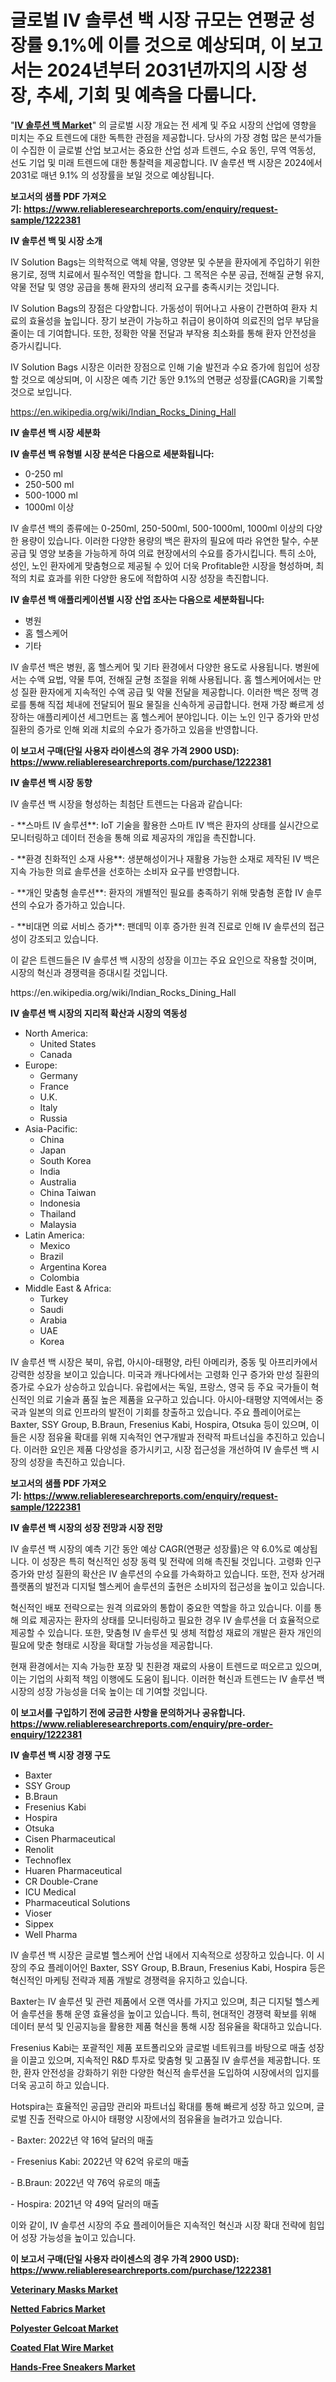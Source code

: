 <p><h1>글로벌 IV 솔루션 백 시장 규모는 연평균 성장률 9.1%에 이를 것으로 예상되며, 이 보고서는 2024년부터 2031년까지의 시장 성장, 추세, 기회 및 예측을 다룹니다.</h1></p><p>"<strong><a href="https://www.reliableresearchreports.com/iv-solution-bags-r1222381?utm_campaign=105&utm_medium=7&utm_source=Github&utm_content=ia&utm_term=28092024&utm_id=iv-solution-bags">IV 솔루션 백 Market</a></strong>" 의 글로벌 시장 개요는 전 세계 및 주요 시장의 산업에 영향을 미치는 주요 트렌드에 대한 독특한 관점을 제공합니다. 당사의 가장 경험 많은 분석가들이 수집한 이 글로벌 산업 보고서는 중요한 산업 성과 트렌드, 수요 동인, 무역 역동성, 선도 기업 및 미래 트렌드에 대한 통찰력을 제공합니다. IV 솔루션 백 시장은 2024에서 2031로 매년 9.1% 의 성장률을 보일 것으로 예상됩니다.</p>
<p><strong>보고서의 샘플 PDF 가져오기:&nbsp;<a href="https://www.reliableresearchreports.com/enquiry/request-sample/1222381?utm_campaign=105&utm_medium=7&utm_source=Github&utm_content=ia&utm_term=28092024&utm_id=iv-solution-bags">https://www.reliableresearchreports.com/enquiry/request-sample/1222381</a></strong></p>
<p><strong>IV 솔루션 백 및 시장 소개</strong></p>
<p><p>IV Solution Bags는 의학적으로 액체 약물, 영양분 및 수분을 환자에게 주입하기 위한 용기로, 정맥 치료에서 필수적인 역할을 합니다. 그 목적은 수분 공급, 전해질 균형 유지, 약물 전달 및 영양 공급을 통해 환자의 생리적 요구를 충족시키는 것입니다. </p><p>IV Solution Bags의 장점은 다양합니다. 가동성이 뛰어나고 사용이 간편하여 환자 치료의 효율성을 높입니다. 장기 보관이 가능하고 취급이 용이하여 의료진의 업무 부담을 줄이는 데 기여합니다. 또한, 정확한 약물 전달과 부작용 최소화를 통해 환자 안전성을 증가시킵니다.</p><p>IV Solution Bags 시장은 이러한 장점으로 인해 기술 발전과 수요 증가에 힘입어 성장할 것으로 예상되며, 이 시장은 예측 기간 동안 9.1%의 연평균 성장률(CAGR)을 기록할 것으로 보입니다.</p></p>
<p><a href="https://en.wikipedia.org/wiki/Indian_Rocks_Dining_Hall?utm_campaign=105&utm_medium=7&utm_source=Github&utm_content=ia&utm_term=28092024&utm_id=iv-solution-bags">https://en.wikipedia.org/wiki/Indian_Rocks_Dining_Hall</a></p>
<p><strong>IV 솔루션 백 시장 세분화</strong></p>
<p><strong>IV 솔루션 백 유형별 시장 분석은 다음으로 세분화됩니다:</strong></p>
<p><ul><li>0-250 ml</li><li>250-500 ml</li><li>500-1000 ml</li><li>1000ml 이상</li></ul></p>
<p><p>IV 솔루션 백의 종류에는 0-250ml, 250-500ml, 500-1000ml, 1000ml 이상의 다양한 용량이 있습니다. 이러한 다양한 용량의 백은 환자의 필요에 따라 유연한 탈수, 수분 공급 및 영양 보충을 가능하게 하여 의료 현장에서의 수요를 증가시킵니다. 특히 소아, 성인, 노인 환자에게 맞춤형으로 제공될 수 있어 더욱 Profitable한 시장을 형성하며, 최적의 치료 효과를 위한 다양한 용도에 적합하여 시장 성장을 촉진합니다.</p></p>
<p><strong>IV 솔루션 백 애플리케이션별 시장 산업 조사는 다음으로 세분화됩니다:</strong></p>
<p><ul><li>병원</li><li>홈 헬스케어</li><li>기타</li></ul></p>
<p><p>IV 솔루션 백은 병원, 홈 헬스케어 및 기타 환경에서 다양한 용도로 사용됩니다. 병원에서는 수액 요법, 약물 투여, 전해질 균형 조절을 위해 사용됩니다. 홈 헬스케어에서는 만성 질환 환자에게 지속적인 수액 공급 및 약물 전달을 제공합니다. 이러한 백은 정맥 경로를 통해 직접 체내에 전달되어 필요 물질을 신속하게 공급합니다. 현재 가장 빠르게 성장하는 애플리케이션 세그먼트는 홈 헬스케어 분야입니다. 이는 노인 인구 증가와 만성 질환의 증가로 인해 외래 치료의 수요가 증가하고 있음을 반영합니다.</p></p>
<p><strong>이 보고서 구매(단일 사용자 라이센스의 경우 가격 2900 USD): <a href="https://www.reliableresearchreports.com/purchase/1222381?utm_campaign=105&utm_medium=7&utm_source=Github&utm_content=ia&utm_term=28092024&utm_id=iv-solution-bags">https://www.reliableresearchreports.com/purchase/1222381</a></strong></p>
<p><strong>IV 솔루션 백 시장 동향</strong></p>
<p><p>IV 솔루션 백 시장을 형성하는 최첨단 트렌드는 다음과 같습니다:</p><p>- **스마트 IV 솔루션**: IoT 기술을 활용한 스마트 IV 백은 환자의 상태를 실시간으로 모니터링하고 데이터 전송을 통해 의료 제공자의 개입을 촉진합니다.</p><p>  </p><p>- **환경 친화적인 소재 사용**: 생분해성이거나 재활용 가능한 소재로 제작된 IV 백은 지속 가능한 의료 솔루션을 선호하는 소비자 요구를 반영합니다.</p><p>  </p><p>- **개인 맞춤형 솔루션**: 환자의 개별적인 필요를 충족하기 위해 맞춤형 혼합 IV 솔루션의 수요가 증가하고 있습니다.</p><p>  </p><p>- **비대면 의료 서비스 증가**: 팬데믹 이후 증가한 원격 진료로 인해 IV 솔루션의 접근성이 강조되고 있습니다.</p><p>이 같은 트렌드들은 IV 솔루션 백 시장의 성장을 이끄는 주요 요인으로 작용할 것이며, 시장의 혁신과 경쟁력을 증대시킬 것입니다.</p></p>
<p>https://en.wikipedia.org/wiki/Indian_Rocks_Dining_Hall</p>
<p><strong>IV 솔루션 백 시장의 지리적 확산과 시장의 역동성</strong></p>
<p><ul>
    <li>
        North America:
        <ul>
            <li>United States</li>
            <li>Canada</li>
        </ul>
    </li>
    <li>
        Europe:
        <ul>
            <li>Germany</li>
            <li>France</li>
            <li>U.K.</li>
            <li>Italy</li>
            <li>Russia</li>
        </ul>
    </li>
    <li>
        Asia-Pacific:
        <ul>
            <li>China</li>
            <li>Japan</li>
            <li>South Korea</li>
            <li>India</li>
            <li>Australia</li>
            <li>China Taiwan</li>
            <li>Indonesia</li>
            <li>Thailand</li>
            <li>Malaysia</li>
        </ul>
    </li>
    <li>
        Latin America:
        <ul>
            <li>Mexico</li>
            <li>Brazil</li>
            <li>Argentina Korea</li>
            <li>Colombia</li>
        </ul>
    </li>
    <li>
        Middle East & Africa:
        <ul>
            <li>Turkey</li>
            <li>Saudi</li>
            <li>Arabia</li>
            <li>UAE</li>
            <li>Korea</li>
        </ul>
    </li>
    </ul></p>
<p><p>IV 솔루션 백 시장은 북미, 유럽, 아시아-태평양, 라틴 아메리카, 중동 및 아프리카에서 강력한 성장을 보이고 있습니다. 미국과 캐나다에서는 고령화 인구 증가와 만성 질환의 증가로 수요가 상승하고 있습니다. 유럽에서는 독일, 프랑스, 영국 등 주요 국가들이 혁신적인 의료 기술과 품질 높은 제품을 요구하고 있습니다. 아시아-태평양 지역에서는 중국과 일본의 의료 인프라의 발전이 기회를 창출하고 있습니다. 주요 플레이어로는 Baxter, SSY Group, B.Braun, Fresenius Kabi, Hospira, Otsuka 등이 있으며, 이들은 시장 점유율 확대를 위해 지속적인 연구개발과 전략적 파트너십을 추진하고 있습니다. 이러한 요인은 제품 다양성을 증가시키고, 시장 접근성을 개선하여 IV 솔루션 백 시장의 성장을 촉진하고 있습니다.</p></p>
<p><strong>보고서의 샘플 PDF 가져오기:&nbsp;<a href="https://www.reliableresearchreports.com/enquiry/request-sample/1222381?utm_campaign=105&utm_medium=7&utm_source=Github&utm_content=ia&utm_term=28092024&utm_id=iv-solution-bags">https://www.reliableresearchreports.com/enquiry/request-sample/1222381</a></strong></p>
<p><strong>IV 솔루션 백 시장의 성장 전망과 시장 전망</strong></p>
<p><p>IV 솔루션 백 시장의 예측 기간 동안 예상 CAGR(연평균 성장률)은 약 6.0%로 예상됩니다. 이 성장은 특히 혁신적인 성장 동력 및 전략에 의해 촉진될 것입니다. 고령화 인구 증가와 만성 질환의 확산은 IV 솔루션의 수요를 가속화하고 있습니다. 또한, 전자 상거래 플랫폼의 발전과 디지털 헬스케어 솔루션의 출현은 소비자의 접근성을 높이고 있습니다.</p><p>혁신적인 배포 전략으로는 원격 의료와의 통합이 중요한 역할을 하고 있습니다. 이를 통해 의료 제공자는 환자의 상태를 모니터링하고 필요한 경우 IV 솔루션을 더 효율적으로 제공할 수 있습니다. 또한, 맞춤형 IV 솔루션 및 생체 적합성 재료의 개발은 환자 개인의 필요에 맞춘 형태로 시장을 확대할 가능성을 제공합니다.</p><p>현재 환경에서는 지속 가능한 포장 및 친환경 재료의 사용이 트렌드로 떠오르고 있으며, 이는 기업의 사회적 책임 이행에도 도움이 됩니다. 이러한 혁신과 트렌드는 IV 솔루션 백 시장의 성장 가능성을 더욱 높이는 데 기여할 것입니다.</p></p>
<p><strong>이 보고서를 구입하기 전에 궁금한 사항을 문의하거나 공유합니다. <a href="https://www.reliableresearchreports.com/enquiry/pre-order-enquiry/1222381?utm_campaign=105&utm_medium=7&utm_source=Github&utm_content=ia&utm_term=28092024&utm_id=iv-solution-bags">https://www.reliableresearchreports.com/enquiry/pre-order-enquiry/1222381</a></strong></p>
<p><strong>IV 솔루션 백 시장 경쟁 구도</strong></p>
<p><ul><li>Baxter</li><li>SSY Group</li><li>B.Braun</li><li>Fresenius Kabi</li><li>Hospira</li><li>Otsuka</li><li>Cisen Pharmaceutical</li><li>Renolit</li><li>Technoflex</li><li>Huaren Pharmaceutical</li><li>CR Double-Crane</li><li>ICU Medical</li><li>Pharmaceutical Solutions</li><li>Vioser</li><li>Sippex</li><li>Well Pharma</li></ul></p>
<p><p>IV 솔루션 백 시장은 글로벌 헬스케어 산업 내에서 지속적으로 성장하고 있습니다. 이 시장의 주요 플레이어인 Baxter, SSY Group, B.Braun, Fresenius Kabi, Hospira 등은 혁신적인 마케팅 전략과 제품 개발로 경쟁력을 유지하고 있습니다.</p><p>Baxter는 IV 솔루션 및 관련 제품에서 오랜 역사를 가지고 있으며, 최근 디지털 헬스케어 솔루션을 통해 운영 효율성을 높이고 있습니다. 특히, 현대적인 경쟁력 확보를 위해 데이터 분석 및 인공지능을 활용한 제품 혁신을 통해 시장 점유율을 확대하고 있습니다.</p><p>Fresenius Kabi는 포괄적인 제품 포트폴리오와 글로벌 네트워크를 바탕으로 매출 성장을 이끌고 있으며, 지속적인 R&D 투자로 맞춤형 및 고품질 IV 솔루션을 제공합니다. 또한, 환자 안전성을 강화하기 위한 다양한 혁신적 솔루션을 도입하여 시장에서의 입지를 더욱 공고히 하고 있습니다. </p><p>Hotspira는 효율적인 공급망 관리와 파트너십 확대를 통해 빠르게 성장 하고 있으며, 글로벌 진출 전략으로 아시아 태평양 시장에서의 점유율을 늘려가고 있습니다.</p><p>- Baxter: 2022년 약 16억 달러의 매출</p><p>- Fresenius Kabi: 2022년 약 62억 유로의 매출</p><p>- B.Braun: 2022년 약 76억 유로의 매출</p><p>- Hospira: 2021년 약 49억 달러의 매출</p><p>이와 같이, IV 솔루션 시장의 주요 플레이어들은 지속적인 혁신과 시장 확대 전략에 힘입어 성장 가능성을 높이고 있습니다.</p></p>
<p><strong>이 보고서 구매(단일 사용자 라이센스의 경우 가격 2900 USD): <a href="https://www.reliableresearchreports.com/purchase/1222381?utm_campaign=105&utm_medium=7&utm_source=Github&utm_content=ia&utm_term=28092024&utm_id=iv-solution-bags">https://www.reliableresearchreports.com/purchase/1222381</a></strong></p>
<p><strong><p><a href="https://github.com/petbigbeepjn/Market-Research-Report-List-1/blob/main/veterinary-masks-market.md?utm_campaign=105&utm_medium=7&utm_source=Github&utm_content=ia&utm_term=28092024&utm_id=iv-solution-bags">Veterinary Masks Market</a></p><p><a href="https://www.linkedin.com/pulse/global-netted-fabrics-market-focus-application-end-use-industry-mli1c?utm_campaign=105&utm_medium=7&utm_source=Github&utm_content=ia&utm_term=28092024&utm_id=iv-solution-bags">Netted Fabrics Market</a></p><p><a href="https://github.com/NasrinKhan99/Market-Research-Report-List-1/blob/main/polyester-gelcoat-market.md?utm_campaign=105&utm_medium=7&utm_source=Github&utm_content=ia&utm_term=28092024&utm_id=iv-solution-bags">Polyester Gelcoat Market</a></p><p><a href="https://www.linkedin.com/pulse/global-coated-flat-wire-market-focus-application-end-use-industry-cpbrc?utm_campaign=105&utm_medium=7&utm_source=Github&utm_content=ia&utm_term=28092024&utm_id=iv-solution-bags">Coated Flat Wire Market</a></p><p><a href="https://issuu.com/reportprime-2/docs/hands-free-sneakers-market-size-203_18b732342541d3?utm_campaign=105&utm_medium=7&utm_source=Github&utm_content=ia&utm_term=28092024&utm_id=iv-solution-bags">Hands-Free Sneakers Market</a></p></strong></p>
<p></p>
